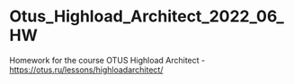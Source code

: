 # Otus_Highload_Architect_2022_06_HW
Homework for the course OTUS Highload Architect - https://otus.ru/lessons/highloadarchitect/
